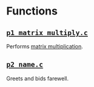 # Functions

## [`p1_matrix_multiply.c`](p1_matrix_multiply.c)

Performs [matrix multiplication](https://en.wikipedia.org/wiki/Matrix_multiplication).

## [`p2_name.c`](p2_name.c)

Greets and bids farewell.
